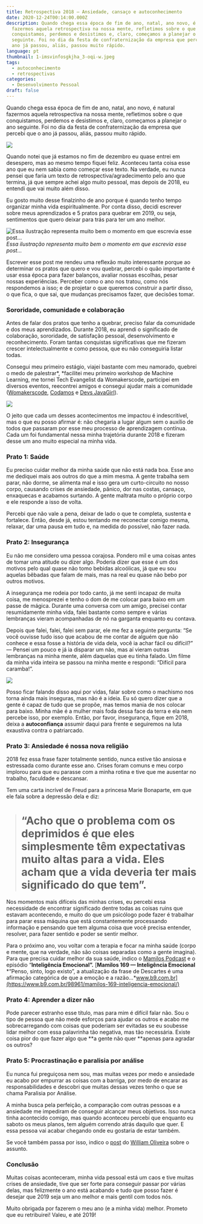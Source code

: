 ```yaml
---
title: Retrospectiva 2018 — Ansiedade, cansaço e autoconhecimento
date: 2020-12-24T00:14:00.000Z
description: Quando chega essa época de fim de ano, natal, ano novo, é natural
  fazermos aquela retrospectiva na nossa mente, refletimos sobre o que
  conquistamos, perdemos e desistimos e, claro, começamos a planejar o ano
  seguinte. Foi no dia da festa de confraternização da empresa que percebi que o
  ano já passou, aliás, passou muito rápido.
language: pt
thumbnail: 1-imsvinfosgkjha_3-oqi-w.jpeg
tags:
  - autoconhecimento
  - retrospectivas
categories:
  - Desenvolvimento Pessoal
draft: false
---
```

Quando chega essa época de fim de ano, natal, ano novo, é natural fazermos aquela retrospectiva na nossa mente, refletimos sobre o que conquistamos, perdemos e desistimos e, claro, começamos a planejar o ano seguinte. Foi no dia da festa de confraternização da empresa que percebi que o ano já passou, aliás, passou muito rápido.

![](https://cdn-images-1.medium.com/max/3840/1*iMsvinfOSGkJha_3-OQi-w.jpeg)

Quando notei que já estamos no fim de dezembro eu quase entrei em desespero, mas ao mesmo tempo fiquei feliz. Aconteceu tanta coisa esse ano que eu nem sabia como começar esse texto. Na verdade, eu nunca pensei que faria um texto de retrospectiva/agradecimento pelo ano que termina, já que sempre achei algo muito pessoal, mas depois de 2018, eu entendi que vai muito além disso.

Eu gosto muito desse finalzinho de ano porque é quando tenho tempo organizar minha vida espiritualmente. Por conta disso, decidi escrever sobre meus aprendizados e 5 pratos para quebrar em 2019, ou seja, sentimentos que quero deixar para trás para ter um ano melhor.

![Essa ilustração representa muito bem o momento em que escrevia esse post…](https://cdn-images-1.medium.com/max/2000/0*JuPIWzxuLMkWjfru.png)*Essa ilustração representa muito bem o momento em que escrevia esse post…*

Escrever esse post me rendeu uma reflexão muito interessante porque ao determinar os pratos que quero e vou quebrar, percebi o quão importante é usar essa época para fazer balanços, avaliar nossas escolhas, pesar nossas experiências. Perceber como o ano nos tratou, como nós respondemos a isso; e de projetar o que queremos construir a partir disso, o que fica, o que sai, que mudanças precisamos fazer, que decisões tomar.

### Sororidade, comunidade e colaboração

Antes de falar dos pratos que tenho a quebrar, preciso falar da comunidade e dos meus aprendizados. Durante 2018, eu aprendi o significado de colaboração, sororidade, de satisfação pessoal, desenvolvimento e reconhecimento. Foram tantas conquistas significativas que me fizeram crescer intelectualmente e como pessoa, que eu não conseguiria listar todas.

Consegui meu primeiro estágio, viajei bastante com meu namorado, quebrei o medo de palestrar*, *facilitei meu primeiro workshop de Machine Learning, me tornei Tech Evangelist da Womakerscode, participei em diversos eventos, reecontrei amigos e consegui ajudar mais a comunidade ([Womakerscode](undefined), [Codamos](https://twitter.com/CodamosClub) e [Devs JavaGirl](undefined)).

![](https://cdn-images-1.medium.com/max/3714/1*pzNlUo0b9L1LwF4tuACnXg.png)

O jeito que cada um desses acontecimentos me impactou é indescritível, mas o que eu posso afirmar é: não chegaria a lugar algum sem o auxílio de todos que passaram por esse meu processo de aprendizagem contínua. Cada um foi fundamental nessa minha trajetória durante 2018 e fizeram desse um ano muito especial na minha vida.

### Prato 1: Saúde

Eu preciso cuidar melhor da minha saúde que não está nada boa. Esse ano me dediquei mais aos outros do que a mim mesma. A gente trabalha sem parar, não dorme, se alimenta mal e isso gera um curto-circuito no nosso corpo, causando crises de ansiedade, pânico, dor nas costas, cansaço, enxaquecas e acabamos surtando. A gente maltrata muito o próprio corpo e ele responde a isso de volta.

Percebi que não vale a pena, deixar de lado o que te completa, sustenta e fortalece. Então, desde já, estou tentando me reconectar comigo mesma, relaxar, dar uma pausa em tudo e, na medida do possível, não fazer nada.

### Prato 2: Insegurança

Eu não me considero uma pessoa corajosa. Pondero mil e uma coisas antes de tomar uma atitude ou dizer algo. Poderia dizer que esse é um dos motivos pelo qual quase não tomo bebidas alcoólicas, já que eu sou aquelas bêbadas que falam de mais, mas na real eu quase não bebo por outros motivos.

A insegurança me rodeia por todo canto, já me senti incapaz de muita coisa, me menosprezei e tenho o dom de me colocar para baixo em um passe de mágica. Durante uma conversa com um amigo, precisei contar resumidamente minha vida, falei bastante como sempre e várias lembranças vieram acompanhadas de nó na garganta enquanto eu contava.

Depois que falei, falei, falei sem parar, ele me fez a seguinte pergunta: “Se você ouvisse tudo isso que acabou de me contar de alguém que não conhece e essa fosse a história de vida dela, você ia achar fácil ou difícil?” — Pensei um pouco e já ia disparar um não, mas aí vieram outras lembranças na minha mente, além daquelas que eu tinha falado. Um filme da minha vida inteira se passou na minha mente e respondi: “Difícil para caramba!”.

![](https://cdn-images-1.medium.com/max/NaN/0*goFEctoRR9K37lgK.)

Posso ficar falando disso aqui por vidas, falar sobre como o machismo nos torna ainda mais inseguras, mas não é a ideia. Eu só quero dizer que a gente é capaz de tudo que se propõe, mas temos mania de nos colocar para baixo. Minha mãe é a mulher mais foda dessa face da terra e ela nem percebe isso, por exemplo. Então, por favor, insegurança, fique em 2018, deixa a **autoconfiança** assumir daqui para frente e seguiremos na luta exaustiva contra o patriarcado.

### Prato 3: Ansiedade é nossa nova religião

2018 fez essa frase fazer totalmente sentido, nunca estive tão ansiosa e estressada como durante esse ano. Crises foram comuns e meu corpo implorou para que eu parasse com a minha rotina e tive que me ausentar no trabalho, faculdade e descansar.

Tem uma carta incrível de Freud para a princesa Marie Bonaparte, em que ele fala sobre a depressão dela e diz:
> # “Acho que o problema com os deprimidos é que eles simplesmente têm expectativas muito altas para a vida. Eles acham que a vida deveria ter mais significado do que tem”.

Nos momentos mais difíceis das minhas crises, eu percebi essa necessidade de encontrar significado dentre todas as coisas ruins que estavam acontecendo, e muito do que um psicólogo pode fazer é trabalhar para parar essa máquina que está constantemente processando informação e pensando que tem alguma coisa que você precisa entender, resolver, para fazer sentido e poder se sentir melhor.

Para o próximo ano, vou voltar com a terapia e focar na minha saúde (corpo e mente, que na verdade, não são coisas separadas como a gente imagina). Para que precisa cuidar melhor da sua saúde, indico o [Mamilos Podcast](undefined) e o episódio “**Inteligência Emocional”.**
[**Mamilos 169 — Inteligência Emocional**
*“Penso, sinto, logo existo”, a atualização da frase de Descartes é uma afirmação categórica de que a emoção e a razão…*www.b9.com.br](https://www.b9.com.br/98961/mamilos-169-inteligencia-emocional/)

### Prato 4: Aprender a dizer não

Pode parecer estranho esse título, mas para mim é difícil falar não. Sou o tipo de pessoa que não mede esforços para ajudar os outros e acabo me sobrecarregando com coisas que poderiam ser evitadas se eu soubesse lidar melhor com essa palavrinha tão negativa, mas tão necessária. Existe coisa pior do que fazer algo que **a gente não quer **apenas para agradar os outros?

### Prato 5: Procrastinação e paralisia por análise

Eu nunca fui preguiçosa nem sou, mas muitas vezes por medo e ansiedade eu acabo por empurrar as coisas com a barriga, por medo de encarar as responsabilidades e descobri que muitas dessas vezes tenho o que se chama Paralisia por Análise.

A minha busca pela perfeição, a comparação com outras pessoas e a ansiedade me impediram de conseguir alcançar meus objetivos. Isso nunca tinha acontecido comigo, mas quando aconteceu percebi que enquanto eu saboto os meus planos, tem alguém correndo atrás daquilo que quer. E essa pessoa vai acabar chegando onde eu gostaria de estar também.

Se você também passa por isso, indico o [post](https://woliveiras.com.br/posts/pare-de-procurar-conte%C3%BAdo-e-comece-a-praticar-voc%C3%AA-pode-estar-bloqueado-pela-paralisia-por-an%C3%A1lise/) do [William Oliveira](undefined) sobre o assunto.

### Conclusão

Muitas coisas aconteceram, minha vida pessoal está um caos e tive muitas crises de ansiedade, tive que ser forte para conseguir passar por várias delas, mas felizmente o ano está acabando e tudo que posso fazer é desejar que 2019 seja um ano melhor e mais gentil com todos nós.

Muito obrigada por fazerem o meu ano (e a minha vida) melhor. Prometo que eu retribuirei! Valeu, e até 2019! 